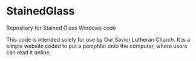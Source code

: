 # StainedGlass
Repository for Stained Glass Windows code


This code is intended solely for use by Our Savior Lutheran Church. It is a simple website coded to put a pamphlet onto the computer, where users can read it online.
